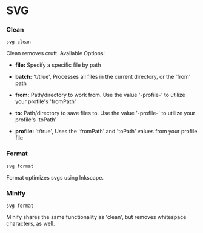 # SVG #

### Clean ###

`svg clean`

Clean removes cruft. Available Options:

- __file:__           Specify a specific file by path

- __batch:__          't/true', Processes all files in the current directory, or the 'from' path

- __from:__           Path/directory to work from.
Use the value '-profile-' to utilize your profile's 'fromPath'

- __to:__             Path/directory to save files to.
                Use the value '-profile-' to utilize your profile's 'toPath'

- __profile:__        't/true', Uses the 'fromPath' and 'toPath' values from your profile file

### Format ###

`svg format`

Format optimizes svgs using Inkscape.

### Minify ###

`svg format`

Minify shares the same functionality as 'clean', but removes whitespace characters, as well.